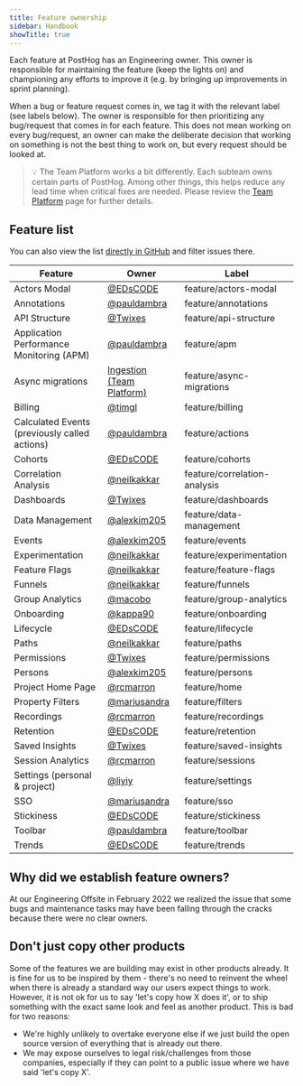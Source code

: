 ```yaml
---
title: Feature ownership
sidebar: Handbook
showTitle: true
---
```


Each feature at PostHog has an Engineering owner. This owner is responsible for maintaining the feature (keep the lights on) and championing any efforts to improve it (e.g. by bringing up improvements in sprint planning).

When a bug or feature request comes in, we tag it with the relevant label (see labels below). The owner is responsible for then prioritizing any bug/request that comes in for each feature. This does not mean working on every bug/request, an owner can make the deliberate decision that working on something is not the best thing to work on, but every request should be looked at.


> 💡 The Team Platform works a bit differently. Each subteam owns certain parts of PostHog. Among other things, this helps reduce any lead time when critical fixes are needed. Please review the [Team Platform](/handbook/people/team-structure/platform) page for further details.


## Feature list

You can also view the list [directly in GitHub](https://github.com/PostHog/posthog/labels?q=feature%2F) and filter issues there.

| Feature |  Owner  |  Label  |
|---|---|---|
| Actors Modal | [@EDsCODE][@EDsCODE]  | <span class="lemon-tag gh-tag">feature/actors-modal</span>  |
| Annotations | [@pauldambra][@pauldambra]  | <span class="lemon-tag gh-tag">feature/annotations</span> |
| API Structure | [@Twixes][@Twixes]  | <span class="lemon-tag gh-tag">feature/api-structure</span>  |
| Application Performance Monitoring (APM) | [@pauldambra][@pauldambra]  | <span class="lemon-tag gh-tag">feature/apm</span>  |
| Async migrations | [Ingestion (Team Platform)](/handbook/people/team-structure/platform)  | <span class="lemon-tag gh-tag">feature/async-migrations</span> |
| Billing | [@timgl][@timgl]  |  <span class="lemon-tag gh-tag">feature/billing</span> |
| Calculated Events (previously called actions) | [@pauldambra][@pauldambra]  | <span class="lemon-tag gh-tag">feature/actions</span> |
| Cohorts | [@EDsCODE][@EDsCODE]  |  <span class="lemon-tag gh-tag">feature/cohorts</span>  |
| Correlation Analysis | [@neilkakkar][@neilkakkar]  |  <span class="lemon-tag gh-tag">feature/correlation-analysis</span> |
| Dashboards | [@Twixes][@Twixes]  |  <span class="lemon-tag gh-tag">feature/dashboards</span> |
| Data Management | [@alexkim205][@alexkim205]  | <span class="lemon-tag gh-tag">feature/data-management</span>  |
| Events | [@alexkim205][@alexkim205]  |  <span class="lemon-tag gh-tag">feature/events</span>  |
| Experimentation | [@neilkakkar][@neilkakkar] |  <span class="lemon-tag gh-tag">feature/experimentation</span> |
| Feature Flags | [@neilkakkar][@neilkakkar]  |  <span class="lemon-tag gh-tag">feature/feature-flags</span> |
| Funnels | [@neilkakkar][@neilkakkar]  |  <span class="lemon-tag gh-tag">feature/funnels</span>  |
| Group Analytics | [@macobo][@macobo]  |  <span class="lemon-tag gh-tag">feature/group-analytics</span> |
| Onboarding | [@kappa90][@kappa90]  | <span class="lemon-tag gh-tag">feature/onboarding</span>  |
| Lifecycle | [@EDsCODE][@EDsCODE]  | <span class="lemon-tag gh-tag">feature/lifecycle</span>  |
| Paths | [@neilkakkar][@neilkakkar]  |  <span class="lemon-tag gh-tag">feature/paths</span> |
| Permissions | [@Twixes][@Twixes]  | <span class="lemon-tag gh-tag">feature/permissions</span>  |
| Persons | [@alexkim205][@alexkim205]  | <span class="lemon-tag gh-tag">feature/persons</span>  |
| Project Home Page | [@rcmarron][@rcmarron]  | <span class="lemon-tag gh-tag">feature/home</span> |
| Property Filters | [@mariusandra][@mariusandra]  | <span class="lemon-tag gh-tag">feature/filters</span>  |
| Recordings | [@rcmarron][@rcmarron]  |  <span class="lemon-tag gh-tag">feature/recordings</span> |
| Retention | [@EDsCODE][@EDsCODE]  |  <span class="lemon-tag gh-tag">feature/retention</span> |
| Saved Insights | [@Twixes][@Twixes]  |  <span class="lemon-tag gh-tag">feature/saved-insights</span> |
| Session Analytics | [@rcmarron][@rcmarron]  |  <span class="lemon-tag gh-tag">feature/sessions</span> |
| Settings (personal & project) | [@liyiy][@liyiy]  |  <span class="lemon-tag gh-tag">feature/settings</span> |
| SSO | [@mariusandra][@mariusandra]  | <span class="lemon-tag gh-tag">feature/sso</span>  |
| Stickiness | [@EDsCODE][@EDsCODE]  | <span class="lemon-tag gh-tag">feature/stickiness</span>  |
| Toolbar | [@pauldambra][@pauldambra]  | <span class="lemon-tag gh-tag">feature/toolbar</span>  |
| Trends | [@EDsCODE][@EDsCODE]  | <span class="lemon-tag gh-tag">feature/trends</span>  |


## Why did we establish feature owners?
At our Engineering Offsite in February 2022 we realized the issue that some bugs and maintenance tasks may have been falling through the cracks because there were no clear owners.

## Don't just copy other products
Some of the features we are building may exist in other products already. It is fine for us to be inspired by them - there's no need to reinvent the wheel when there is already a standard way our users expect things to work. However, it is not ok for us to say 'let's copy how X does it', or to ship something with the exact same look and feel as another product. This is bad for two reasons:

- We're highly unlikely to overtake everyone else if we just build the open source version of everything that is already out there.
- We may expose ourselves to legal risk/challenges from those companies, especially if they can point to a public issue where we have said 'let's copy X'.

[@alexkim205]: https://github.com/alexkim205
[@EDsCODE]: https://github.com/EDsCODE
[@liyiy]: https://github.com/liyiy
[@macobo]: https://github.com/macobo
[@mariusandra]: https://github.com/mariusandra
[@neilkakkar]: https://github.com/neilkakkar
[@pauldambra]: https://github.com/pauldambra
[@rcmarron]: https://github.com/rcmarron
[@Twixes]: https://github.com/Twixes
[@yakkomajuri]: https://github.com/yakkomajuri
[@timgl]: https://github.com/timgl
[@kappa90]: https://github.com/kappa90

